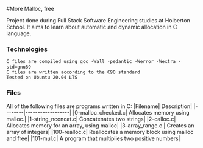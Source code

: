 #More Malloc, free

Project done during Full Stack Software Engineering studies at Holberton School. It aims to learn about automatic and dynamic allocation in C language.
### Technologies

    C files are compiled using gcc -Wall -pedantic -Werror -Wextra -std=gnu89
    C files are written according to the C90 standard
    Tested on Ubuntu 20.04 LTS

### Files

All of the following files are programs written in C:
|Filename|      Description|
|--------|------------------|
|0-malloc_checked.c| Allocates memory using malloc.|
|1-string_nconcat.c| Concatenates two strings|
|2-calloc.c|  Allocates memory for an array, using malloc|
|3-array_range.c |  Creates an array of integers|
|100-realloc.c| Reallocates a memory block using malloc and free|
|101-mul.c| A program that multiplies two positive numbers|


